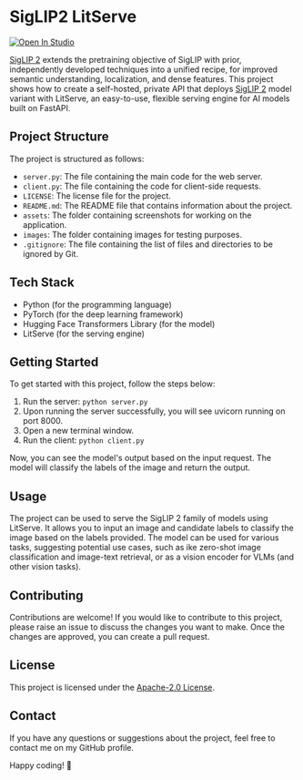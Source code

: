 # SigLIP2 LitServe

[![Open In Studio](https://pl-bolts-doc-images.s3.us-east-2.amazonaws.com/app-2/studio-badge.svg)](https://lightning.ai/sitammeur/studios/deploy-paligemma-2-mix-vision-language-model)

[SigLIP 2](https://huggingface.co/collections/google/siglip2-67b5dcef38c175486e240107) extends the pretraining objective of SigLIP with prior, independently developed techniques into a unified recipe, for improved semantic understanding, localization, and dense features. This project shows how to create a self-hosted, private API that deploys [SigLIP 2](https://huggingface.co/google/siglip2-so400m-patch14-384) model variant with LitServe, an easy-to-use, flexible serving engine for AI models built on FastAPI.

## Project Structure

The project is structured as follows:

- `server.py`: The file containing the main code for the web server.
- `client.py`: The file containing the code for client-side requests.
- `LICENSE`: The license file for the project.
- `README.md`: The README file that contains information about the project.
- `assets`: The folder containing screenshots for working on the application.
- `images`: The folder containing images for testing purposes.
- `.gitignore`: The file containing the list of files and directories to be ignored by Git.

## Tech Stack

- Python (for the programming language)
- PyTorch (for the deep learning framework)
- Hugging Face Transformers Library (for the model)
- LitServe (for the serving engine)

## Getting Started

To get started with this project, follow the steps below:

1. Run the server: `python server.py`
2. Upon running the server successfully, you will see uvicorn running on port 8000.
3. Open a new terminal window.
4. Run the client: `python client.py`

Now, you can see the model's output based on the input request. The model will classify the labels of the image and return the output.

## Usage

The project can be used to serve the SigLIP 2 family of models using LitServe. It allows you to input an image and candidate labels to classify the image based on the labels provided. The model can be used for various tasks, suggesting potential use cases, such as ike zero-shot image classification and image-text retrieval, or as a vision encoder for VLMs (and other vision tasks).

## Contributing

Contributions are welcome! If you would like to contribute to this project, please raise an issue to discuss the changes you want to make. Once the changes are approved, you can create a pull request.

## License

This project is licensed under the [Apache-2.0 License](LICENSE).

## Contact

If you have any questions or suggestions about the project, feel free to contact me on my GitHub profile.

Happy coding! 🚀
